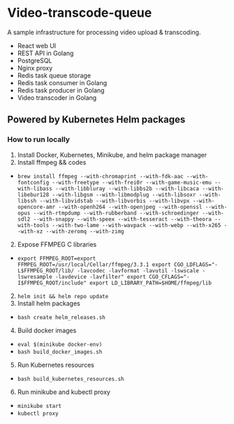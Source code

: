 # Video-transcode-queue
A sample infrastructure for processing video upload & transcoding.
* React web UI
* REST API in Golang
* PostgreSQL
* Nginx proxy
* Redis task queue storage
* Redis task consumer in Golang
* Redis task producer in Golang
* Video transcoder in Golang

## Powered by Kubernetes Helm packages

### How to run locally
1. Install Docker, Kubernetes, Minikube, and helm package manager
2. Install ffmpeg && codes
 * `brew install ffmpeg --with-chromaprint --with-fdk-aac --with-fontconfig --with-freetype --with-frei0r --with-game-music-emu --with-libass --with-libbluray --with-libbs2b --with-libcaca --with-libebur128 --with-libgsm --with-libmodplug --with-libsoxr --with-libssh --with-libvidstab --with-libvorbis --with-libvpx --with-opencore-amr --with-openh264 --with-openjpeg --with-openssl --with-opus --with-rtmpdump --with-rubberband --with-schroedinger --with-sdl2 --with-snappy --with-speex --with-tesseract --with-theora --with-tools --with-two-lame --with-wavpack --with-webp --with-x265 --with-xz --with-zeromq --with-zimg`
2. Expose FFMPEG C libraries
  * `export FFMPEG_ROOT=export FFMPEG_ROOT=/usr/local/Cellar/ffmpeg/3.3.1
export CGO_LDFLAGS="-L$FFMPEG_ROOT/lib/ -lavcodec -lavformat -lavutil -lswscale -lswresample -lavdevice -lavfilter"
export CGO_CFLAGS="-I$FFMPEG_ROOT/include"
export LD_LIBRARY_PATH=$HOME/ffmpeg/lib`
2. `helm init && helm repo update`
3. Install helm packages
  * `bash create helm_releases.sh`
4. Build docker images
 - `eval $(minikube docker-env)`
 - `bash build_docker_images.sh`
5. Run Kubernetes resources
 - `bash build_kubernetes_resources.sh`
6. Run minikube and kubectl proxy
  * `minikube start`
  * `kubectl proxy`
